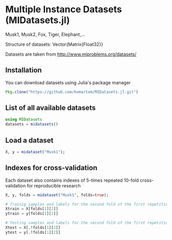 # Multiple Instance Datasets (MIDatasets.jl)

Musk1, Musk2, Fox, Tiger, Elephant,...

Structure of datasets: Vector{Matrix{Float32}}

Datasets are taken from <http://www.miproblems.org/datasets/>

## Installation
You can download datasets using Julia's package manager
```julia
Pkg.clone("https://github.com/komartom/MIDatasets.jl.git")
```

## List of all available datasets
```julia
using MIDatasets
datasets = midatasets()
```

## Load a dataset
```julia
X, y = midataset("Musk1");
```

## Indexes for cross-validation
Each dataset also contains indexes of 5-times repeated 10-fold cross-validation for reproducible research
```julia
X, y, folds = midataset("Musk1", folds=true);

# Trainig samples and labels for the second fold of the first repetition
Xtrain = X[folds[1][2]]
ytrain = y[folds[1][2]]

# Testing samples and labels for the second fold of the first repetition
Xtest = X[.!folds[1][2]]
ytest = y[.!folds[1][2]]
```
